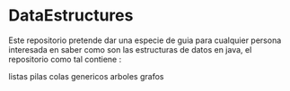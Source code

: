# DataEstructures

Este repositorio pretende dar una especie de guia para 
cualquier persona interesada en saber como son las estructuras de datos 
en java, el repositorio como tal contiene :

listas
pilas
colas
genericos
arboles 
grafos
